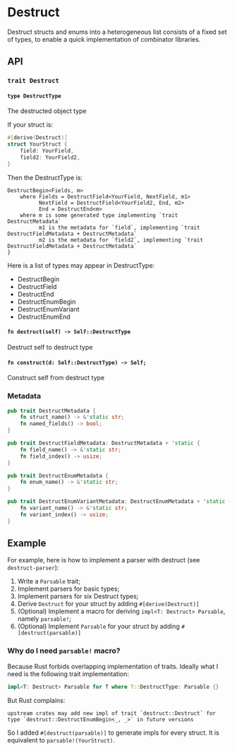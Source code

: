 # Destruct

Destruct structs and enums into a heterogeneous list consists of a fixed set of types, 
to enable a quick implementation of combinator libraries.

## API

### `trait Destruct`

#### `type DestructType`

The destructed object type

If your struct is:
```rust
#[derive(Destruct)]
struct YourStruct {
    field: YourField,
    field2: YourField2,
}
```
Then the DestructType is:

```
DestructBegin<Fields, m>
    where Fields = DestructField<YourField, NextField, m1>
          NextField = DestructField<YourField2, End, m2>
          End = DestructEnd<m>
    where m is some generated type implementing `trait DestructMetadata`
          m1 is the metadata for `field`, implementing `trait DestructFieldMetadata + DestructMetadata`
          m2 is the metadata for `field2`, implementing `trait DestructFieldMetadata + DestructMetadata`
}
```

Here is a list of types may appear in DestructType:

- DestructBegin
- DestructField
- DestructEnd
- DestructEnumBegin
- DestructEnumVariant
- DestructEnumEnd

#### `fn destruct(self) -> Self::DestructType`

Destruct self to destruct type

#### `fn construct(d: Self::DestructType) -> Self;`

Construct self from destruct type

### Metadata

```rust
pub trait DestructMetadata {
    fn struct_name() -> &'static str;
    fn named_fields() -> bool;
}

pub trait DestructFieldMetadata: DestructMetadata + 'static {
    fn field_name() -> &'static str;
    fn field_index() -> usize;
}

pub trait DestructEnumMetadata {
    fn enum_name() -> &'static str;
}

pub trait DestructEnumVariantMetadata: DestructEnumMetadata + 'static {
    fn variant_name() -> &'static str;
    fn variant_index() -> usize;
}
```

## Example

For example, here is how to implement a parser with destruct (see `destruct-parser`):

1. Write a `Parsable` trait;
2. Implement parsers for basic types;
3. Implement parsers for six Destruct types;
4. Derive `Destruct` for your struct by adding `#[derive(Destruct)]`
5. (Optional) Implement a macro for deriving `impl<T: Destruct> Parsable`, namely `parsable!`;
6. (Optional) Implement `Parsable` for your struct by adding `#[destruct(parsable)]`

### Why do I need `parsable!` macro?

Because Rust forbids overlapping implementation of traits. Ideally what I need is the following trait implementation:

```rust
impl<T: Destruct> Parsable for T where T::DestructType: Parsable {}
```

But Rust complains:

```
upstream crates may add new impl of trait `destruct::Destruct` for type `destruct::DestructEnumBegin<_, _>` in future versions
```

So I added `#[destruct(parsable)]` to generate impls for every struct. It is equivalent to `parsable!(YourStruct)`.

